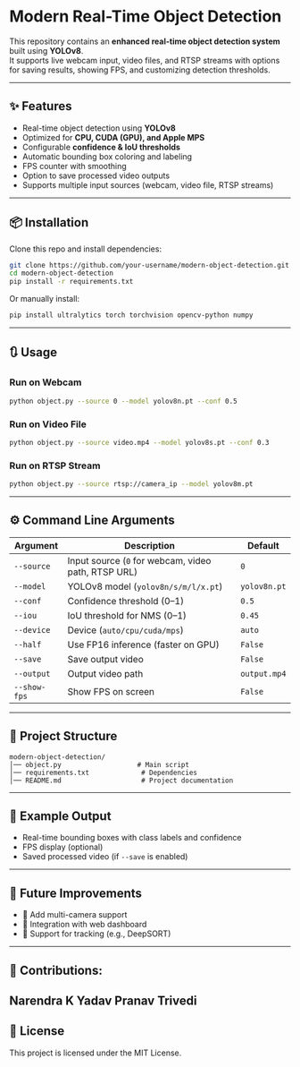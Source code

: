 # Modern Real-Time Object Detection 

This repository contains an **enhanced real-time object detection system** built using **YOLOv8**.  
It supports live webcam input, video files, and RTSP streams with options for saving results, showing FPS, and customizing detection thresholds.

---

## ✨ Features
-  Real-time object detection using **YOLOv8**  
-  Optimized for **CPU, CUDA (GPU), and Apple MPS**  
-  Configurable **confidence & IoU thresholds**  
-  Automatic bounding box coloring and labeling  
-  FPS counter with smoothing  
-  Option to save processed video outputs  
-  Supports multiple input sources (webcam, video file, RTSP streams)

---

## 📦 Installation
Clone this repo and install dependencies:

```bash
git clone https://github.com/your-username/modern-object-detection.git
cd modern-object-detection
pip install -r requirements.txt
```

Or manually install:
```bash
pip install ultralytics torch torchvision opencv-python numpy
```

---

## 🔃 Usage

### Run on Webcam
```bash
python object.py --source 0 --model yolov8n.pt --conf 0.5
```

### Run on Video File
```bash
python object.py --source video.mp4 --model yolov8s.pt --conf 0.3
```

### Run on RTSP Stream
```bash
python object.py --source rtsp://camera_ip --model yolov8m.pt
```

---

## ⚙️ Command Line Arguments
| Argument | Description | Default |
|----------|-------------|---------|
| `--source` | Input source (`0` for webcam, video path, RTSP URL) | `0` |
| `--model` | YOLOv8 model (`yolov8n/s/m/l/x.pt`) | `yolov8n.pt` |
| `--conf` | Confidence threshold (0–1) | `0.5` |
| `--iou` | IoU threshold for NMS (0–1) | `0.45` |
| `--device` | Device (`auto/cpu/cuda/mps`) | `auto` |
| `--half` | Use FP16 inference (faster on GPU) | `False` |
| `--save` | Save output video | `False` |
| `--output` | Output video path | `output.mp4` |
| `--show-fps` | Show FPS on screen | `False` |

---

## 📂 Project Structure
```
modern-object-detection/
│── object.py                   # Main script
│── requirements.txt             # Dependencies
│── README.md                    # Project documentation
```

---

## 📝 Example Output
- Real-time bounding boxes with class labels and confidence  
- FPS display (optional)  
- Saved processed video (if `--save` is enabled)  

---

## 🔮 Future Improvements
- 📌 Add multi-camera support  
- 📌 Integration with web dashboard  
- 📌 Support for tracking (e.g., DeepSORT)  

---

## 🤝 Contributions:
Narendra K Yadav
Pranav Trivedi
---

## 📜 License
This project is licensed under the MIT License.  
